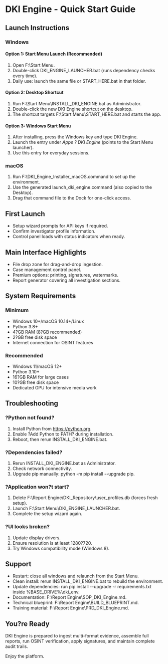 # DKI Engine - Quick Start Guide

## Launch Instructions

### Windows

#### Option 1: Start Menu Launch (Recommended)
1. Open F:\Start Menu.
2. Double-click DKI_ENGINE_LAUNCHER.bat (runs dependency checks every time).
3. Daily use: launch the same file or START_HERE.bat in that folder.

#### Option 2: Desktop Shortcut
1. Run F:\Start Menu\INSTALL_DKI_ENGINE.bat as Administrator.
2. Double-click the new DKI Engine shortcut on the desktop.
3. The shortcut targets F:\Start Menu\START_HERE.bat and starts the app.

#### Option 3: Windows Start Menu
1. After installing, press the Windows key and type DKI Engine.
2. Launch the entry under *Apps ? DKI Engine* (points to the Start Menu launcher).
3. Use this entry for everyday sessions.

### macOS
1. Run F:\DKI_Engine_Installer_macOS.command to set up the environment.
2. Use the generated launch_dki_engine.command (also copied to the Desktop).
3. Drag that command file to the Dock for one-click access.

## First Launch
- Setup wizard prompts for API keys if required.
- Confirm investigator profile information.
- Control panel loads with status indicators when ready.

## Main Interface Highlights
- File drop zone for drag-and-drop ingestion.
- Case management control panel.
- Premium options: printing, signatures, watermarks.
- Report generator covering all investigation sections.

## System Requirements

### Minimum
- Windows 10+/macOS 10.14+/Linux
- Python 3.8+
- 4?GB RAM (8?GB recommended)
- 2?GB free disk space
- Internet connection for OSINT features

### Recommended
- Windows 11/macOS 12+
- Python 3.10+
- 16?GB RAM for large cases
- 10?GB free disk space
- Dedicated GPU for intensive media work

## Troubleshooting

### ?Python not found?
1. Install Python from https://python.org.
2. Enable ?Add Python to PATH? during installation.
3. Reboot, then rerun INSTALL_DKI_ENGINE.bat.

### ?Dependencies failed?
1. Rerun INSTALL_DKI_ENGINE.bat as Administrator.
2. Check network connectivity.
3. Upgrade pip manually: python -m pip install --upgrade pip.

### ?Application won?t start?
1. Delete F:\Report Engine\DKI_Repository\user_profiles.db (forces fresh setup).
2. Launch F:\Start Menu\DKI_ENGINE_LAUNCHER.bat.
3. Complete the setup wizard again.

### ?UI looks broken?
1. Update display drivers.
2. Ensure resolution is at least 1280?720.
3. Try Windows compatibility mode (Windows 8).

## Support
- Restart: close all windows and relaunch from the Start Menu.
- Clean install: rerun INSTALL_DKI_ENGINE.bat to rebuild the environment.
- Update dependencies: run pip install --upgrade -r requirements.txt inside %BASE_DRIVE%\dki_env.
- Documentation: F:\Report Engine\SOP_DKI_Engine.md.
- Technical blueprint: F:\Report Engine\BUILD_BLUEPRINT.md.
- Training material: F:\Report Engine\PRD_DKI_Engine.md.

## You?re Ready
DKI Engine is prepared to ingest multi-format evidence, assemble full reports, run OSINT verification, apply signatures, and maintain complete audit trails.

Enjoy the platform.
